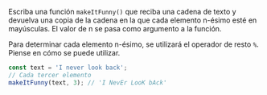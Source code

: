
Escriba una función `makeItFunny()` que reciba una cadena de texto y devuelva una copia de la cadena en la que cada elemento n-ésimo esté en mayúsculas. El valor de n se pasa como argumento a la función.

Para determinar cada elemento n-ésimo, se utilizará el operador de resto `%`. Piense en cómo se puede utilizar.

```javascript
const text = 'I never look back';
// Cada tercer elemento
makeItFunny(text, 3); // 'I NevEr LooK bAck'
```
